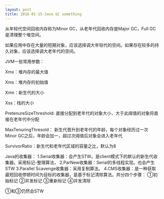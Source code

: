 ```yaml
---
layout: post
title: 2018-01-15-Java GC something
---
```


从年轻代空间回收内存称为Minor GC，从老年代回收内存是Major GC，Full GC 是清理整个堆空间。

如果应用中存在大量的短期对象，应该选择调大年轻代的空间。如果存在较多的持久对象，应该选择调大老年代的空间。

JVM一些常用参数：

Xmx：堆内存的最大值

Xms：堆内存的初始值

Xmn：新生代的大小

Xss：栈的大小

PretenureSizeThreshold: 直接分配到老年代的对象大小，大于此阈值的对象将直接在老年代中分配

MaxTenuringThresold： 新生代晋升到老年代的年龄，每个对象经历过一次 Minor GC之后，年龄会加一，超过次阈值后对象会进入老年代

SurvivorRatio：新生代和老年代区域的容量之比，默认为8


Java的收集器：
1.Serial收集器：会产生STW。是client模式下的默认的新生代收集器。采用标记-整理算法，
2.ParNew收集器：Serial的多线程实现。也会产生STW
3.Parallel Scavenge收集器：采用复制算法。
4.CMS收集器：是一种获取最短回收停顿时间为目标的收集器，是基于标记清除算法。共分四个步骤：
①初始标记
②并发标记
③重新标记
④并发清除

①和③仍然会STW
